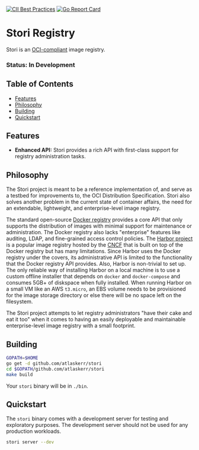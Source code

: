 [![CII Best Practices](https://bestpractices.coreinfrastructure.org/projects/2374/badge)](https://bestpractices.coreinfrastructure.org/projects/2374)
[![Go Report Card](https://goreportcard.com/badge/github.com/atlaskerr/stori)](https://goreportcard.com/report/github.com/atlaskerr/stori)

# Stori Registry

Stori is an [OCI-compliant][distribution-spec] image registry.

### Status: In Development

## Table of Contents
- [Features](#features)
- [Philosophy](#philosophy)
- [Building](#building)
- [Quickstart](#quickstart)

## Features
- __Enhanced API:__ Stori provides a rich API with first-class support for registry administration tasks.

## Philosophy
The Stori project is meant to be a reference implementation of, and serve as a testbed for improvements to, the OCI Distribution Specification.
Stori also solves another problem in the current state of container affairs, the need for an extendable, lightweight, and enterprise-level image registry.

The standard open-source [Docker registry][docker-distribution] provides a core API that only supports the distribution of images with minimal support for maintenance or administration.
The Docker registry also lacks "enterprise" features like auditing, LDAP, and fine-grained access control policies.
The [Harbor project][harbor] is a popular image registry hosted by the [CNCF][cncf] that is built on top of the Docker registry but has many limitations.
Since Harbor uses the Docker registry under the covers, its administrative API is limited to the functionality that the Docker registry API provides.
Also, Harbor is non-trivial to set up.
The only reliable way of installing Harbor on a local machine is to use a custom offline installer that depends on `docker` and `docker-compose` and consumes 5GB+ of diskspace when fully installed.
When running Harbor on a small VM like an AWS `t3.micro`, an EBS volume needs to be provisioned for the image storage directory or else there will be no space left on the filesystem.

The Stori project attempts to let registry administrators "have their cake and eat it too" when it comes to having an easily deployable and maintainable enterprise-level image registry with a small footprint.

## Building

```bash
GOPATH=$HOME
go get -d github.com/atlaskerr/stori
cd $GOPATH/github.com/atlaskerr/stori
make build
```

Your `stori` binary will be in `./bin`.

## Quickstart

The `stori` binary comes with a development server for testing and exploratory purposes.
The development server should not be used for any production workloads.
```bash
stori server --dev
```

[distribution-spec]: https://github.com/opencontainers/distribution-spec
[harbor]: https://github.com/goharbor/harbor
[docker-distribution]: https://github.com/docker/distribution
[cncf]: https://www.cncf.io
